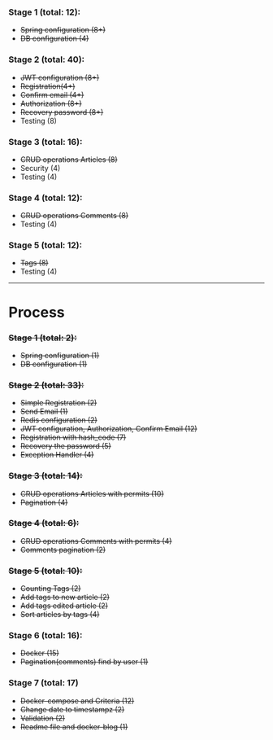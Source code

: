### Stage 1 (total: 12):
- ~~Spring configuration (8+)~~
- ~~DB configuration (4)~~

### Stage 2 (total: 40):
- ~~JWT configuration (8+)~~
- ~~Registration(4+)~~
- ~~Confirm email (4+)~~
- ~~Authorization (8+)~~
- ~~Recovery password (8+)~~
- Testing (8)

### Stage 3 (total: 16):
- ~~CRUD operations Articles (8)~~
- Security (4)
- Testing (4)

### Stage 4 (total: 12):
- ~~CRUD operations Comments (8)~~
- Testing (4)

### Stage 5 (total: 12):
- ~~Tags (8)~~
- Testing (4)

***
# Process

### ~~Stage 1 (total: 2):~~
- ~~Spring configuration (1)~~
- ~~DB configuration (1)~~

### ~~Stage 2 (total: 33):~~
- ~~Simple Registration (2)~~
- ~~Send Email (1)~~
- ~~Redis configuration (2)~~
- ~~JWT configuration, Authorization, Confirm Email (12)~~
- ~~Registration with hash_code (7)~~
- ~~Recovery the password (5)~~
- ~~Exception Handler (4)~~

### ~~Stage 3 (total: 14):~~
- ~~CRUD operations Articles with permits (10)~~
- ~~Pagination (4)~~

### ~~Stage 4 (total: 6):~~
- ~~CRUD operations Comments with permits (4)~~
- ~~Comments pagination (2)~~

### ~~Stage 5 (total: 10):~~
- ~~Counting Tags (2)~~
- ~~Add tags to new article (2)~~
- ~~Add tags edited article (2)~~
- ~~Sort articles by tags (4)~~

### Stage 6 (total: 16):
- ~~Docker (15)~~
- ~~Pagination(comments) find by user (1)~~

### Stage 7 (total: 17)
- ~~Docker-compose and Criteria (12)~~
- ~~Change date to timestampz (2)~~
- ~~Validation (2)~~
- ~~Readme file and docker-blog (1)~~
